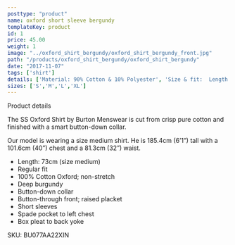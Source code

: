 ```yaml
---
posttype: "product"
name: oxford short sleeve bergundy
templateKey: product
id: 1
price: 45.00
weight: 1
image: "../oxford_shirt_bergundy/oxford_shirt_bergundy_front.jpg"
path: "/products/oxford_shirt_bergundy/oxford_shirt_bergundy"
date: "2017-11-07"
tags: ['shirt']
details: ['Material: 90% Cotton & 10% Polyester', 'Size & fit:  Length: 73cm','Care: Warm machine wash.']
sizes: ['S','M','L','XL']
---
```


<!-- ![alt text](/products/black_100_polo/black_100_polo.jpg) -->






Product details

The SS Oxford Shirt by Burton Menswear is cut from crisp pure cotton and finished with a smart button-down collar.

Our model is wearing a size medium shirt. He is 185.4cm (6’1”) tall with a 101.6cm (40”) chest and a 81.3cm (32”) waist.

- Length: 73cm (size medium)
- Regular fit
- 100% Cotton Oxford; non-stretch
- Deep burgundy
- Button-down collar
- Button-through front; raised placket
- Short sleeves
- Spade pocket to left chest
- Box pleat to back yoke

SKU: BU077AA22XIN



